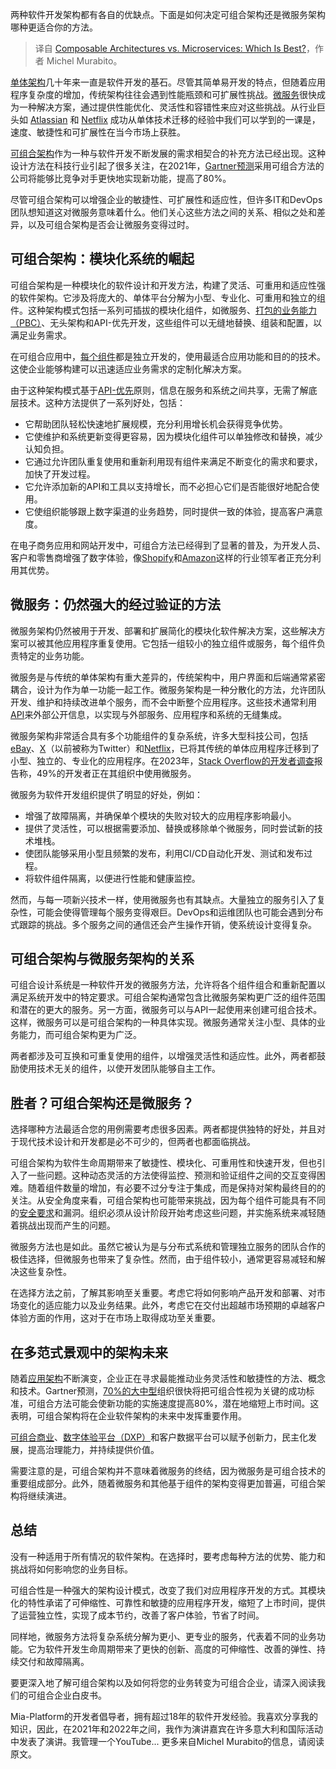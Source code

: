 <!--
title: 可组合架构与微服务：哪个更优？
cover: https://cdn.thenewstack.io/media/2024/02/fb188674-microservices-vs-composable-architecture-1024x576.jpg
-->

两种软件开发架构都有各自的优缺点。下面是如何决定可组合架构还是微服务架构哪种更适合你的方法。

> 译自 [Composable Architectures vs. Microservices: Which Is Best?](https://thenewstack.io/composable-architectures-vs-microservices-which-is-best/)，作者 Michel Murabito。

[单体架构](https://mia-platform.eu/blog/monolith-to-microservices/)几十年来一直是软件开发的基石。尽管其简单易开发的特点，但随着应用程序复杂度的增加，传统架构往往会遇到性能瓶颈和可扩展性挑战。[微服务](https://mia-platform.eu/blog/microservices/)很快成为一种解决方案，通过提供性能优化、灵活性和容错性来应对这些挑战。从行业巨头如 [Atlassian](https://www.atlassian.com/software-development/practices/microservices) 和 [Netflix](https://thenewstack.io/how-culture-impacts-technology-choice-a-review-of-netflixs-use-of-microservices/) 成功从单体技术迁移的经验中我们可以学到的一课是，速度、敏捷性和可扩展性在当今市场上获胜。

[可组合架构](https://mia-platform.eu/blog/composable-architecture/)作为一种与软件开发不断发展的需求相契合的补充方法已经出现。这种设计方法在科技行业引起了很多关注，在2021年，[Gartner预测](https://www.gartner.com/en/newsroom/press-releases/2021-10-18-gartner-identifies-the-top-strategic-technology-trends-for-2022)采用可组合方法的公司将能够比竞争对手更快地实现新功能，提高了80%。

尽管可组合架构可以增强企业的敏捷性、可扩展性和适应性，但许多IT和DevOps团队想知道这对微服务意味着什么。他们关心这些方法之间的关系、相似之处和差异，以及可组合架构是否会让微服务变得过时。

## 可组合架构：模块化系统的崛起

可组合架构是一种模块化的软件设计和开发方法，构建了灵活、可重用和适应性强的软件架构。它涉及将庞大的、单体平台分解为小型、专业化、可重用和独立的组件。这种架构模式包括一系列可插拔的模块化组件，如微服务、[打包的业务能力（PBC）](https://mia-platform.eu/blog/packaged-business-capabilities-pbc/)、无头架构和API-优先开发，这些组件可以无缝地替换、组装和配置，以满足业务需求。

在可组合应用中，[每个组件](https://mia-platform.eu/blog/creating-composable-software-components/)都是独立开发的，使用最适合应用功能和目的的技术。这使企业能够构建可以迅速适应业务需求的定制化解决方案。

由于这种架构模式基于[API-优先](https://thenewstack.io/api-first-development-architecting-applications-with-intention/)原则，信息在服务和系统之间共享，无需了解底层技术。这种方法提供了一系列好处，包括：

- 它帮助团队轻松快速地扩展规模，充分利用增长机会获得竞争优势。
- 它使维护和系统更新变得更容易，因为模块化组件可以单独修改和替换，减少认知负担。
- 它通过允许团队重复使用和重新利用现有组件来满足不断变化的需求和要求，加快了开发过程。
- 它允许添加新的API和工具以支持增长，而不必担心它们是否能很好地配合使用。
- 它使组织能够跟上数字渠道的业务趋势，同时提供一致的体验，提高客户满意度。

在电子商务应用和网站开发中，可组合方法已经得到了显著的普及，为开发人员、客户和零售商增强了数字体验，像[Shopify](https://www.shopify.com/ng/enterprise/composable-commerce)和[Amazon](https://docs.aws.amazon.com/wellarchitected/latest/government-lens/consider-composable-architecture-and-reusability.html)这样的行业领军者正充分利用其优势。

## 微服务：仍然强大的经过验证的方法

微服务架构仍然被用于开发、部署和扩展简化的模块化软件解决方案，这些解决方案可以被其他应用程序重复使用。它包括一组较小的独立组件或服务，每个组件负责特定的业务功能。

微服务是与传统的单体架构有重大差异的，传统架构中，用户界面和后端通常紧密耦合，设计为作为单一功能一起工作。微服务架构是一种分散化的方法，允许团队开发、维护和持续改进单个服务，而不会中断整个应用程序。这些技术通常利用[API](https://thenewstack.io/api-management/)来外部公开信息，以实现与外部服务、应用程序和系统的无缝集成。

微服务架构非常适合具有多个功能组件的复杂系统，许多大型科技公司，包括[eBay](https://www.slideshare.net/tcng3716/ebay-architecture?next_slideshow=1)、[X](https://thenewstack.io/how-airbnb-and-twitter-cut-back-on-microservice-complexities/)（以前被称为Twitter）和[Netflix](https://www.techaheadcorp.com/blog/design-of-microservices-architecture-at-netflix/)，已将其传统的单体应用程序迁移到了小型、独立的、专业化的应用程序。在2023年，[Stack Overflow的开发者调查](https://survey.stackoverflow.co/2023/)报告称，49%的开发者正在其组织中使用微服务。

微服务为软件开发组织提供了明显的好处，例如：

- 增强了故障隔离，并确保单个模块的失败对较大的应用程序影响最小。
- 提供了灵活性，可以根据需要添加、替换或移除单个微服务，同时尝试新的技术堆栈。
- 使团队能够采用小型且频繁的发布，利用CI/CD自动化开发、测试和发布过程。
- 将软件组件隔离，以便进行性能和健康监控。

然而，与每一项新兴技术一样，使用微服务也有其缺点。大量独立的服务引入了复杂性，可能会使得管理每个服务变得艰巨。DevOps和运维团队也可能会遇到分布式跟踪的挑战。多个服务之间的通信还会产生操作开销，使系统设计变得复杂。

## 可组合架构与微服务架构的关系

可组合设计系统是一种软件开发的微服务方法，允许将各个组件组合和重新配置以满足系统开发中的特定要求。可组合架构通常包含比微服务架构更广泛的组件范围和潜在的更大的服务。另一方面，微服务可以与API一起使用来创建可组合技术。这样，微服务可以是可组合架构的一种具体实现。微服务通常关注小型、具体的业务能力，而可组合架构更为广泛。

两者都涉及可互换和可重复使用的组件，以增强灵活性和适应性。此外，两者都鼓励使用技术无关的组件，以使开发团队能够自主工作。

## 胜者？可组合架构还是微服务？

选择哪种方法最适合您的用例需要考虑很多因素。两者都提供独特的好处，并且对于现代技术设计和开发都是必不可少的，但两者也都面临挑战。

可组合架构为软件生命周期带来了敏捷性、模块化、可重用性和快速开发，但也引入了一些问题。这种动态灵活的方法使得监控、预测和验证组件之间的交互变得困难。随着组件数量的增加，有必要不过分专注于集成，而是保持对架构最终目的的关注。从安全角度来看，可组合架构也可能带来挑战，因为每个组件可能具有不同的[安全要求](https://www.nmg-international.com/post/how-secure-are-composable-architectures)和漏洞。组织必须从设计阶段开始考虑这些问题，并实施系统来减轻随着挑战出现而产生的问题。

微服务方法也是如此。虽然它被认为是与分布式系统和管理独立服务的团队合作的极佳选择，但微服务也带来了复杂性。然而，由于组件较小，通常更容易减轻和解决这些复杂性。

在选择方法之前，了解其影响至关重要。考虑它将如何影响产品开发和部署、对市场变化的适应能力以及业务结果。此外，考虑它在交付出超越市场预期的卓越客户体验方面的作用，这对于在市场上取得成功至关重要。

## 在多范式景观中的架构未来

随着[应用架构](https://mia-platform.eu/blog/application-architecture/)不断演变，企业正在寻求最能推动业务灵活性和敏捷性的方法、概念和技术。Gartner预测，[70%的大中型](https://www.youtube.com/watch?v=4GzJFw54AxY)组织很快将把可组合性视为关键的成功标准，可组合方法可能会使新功能的实施速度提高80%，潜在地缩短上市时间。这表明，可组合架构将在企业软件架构的未来中发挥重要作用。

[可组合商业](https://mia-platform.eu/blog/composable-commerce-for-omnichannel-strategies/)、[数字体验平台（DXP）](https://www.sitecore.com/knowledge-center/digital-marketing-resources/what-is-a-composable-dxp)和客户数据平台可以赋予创新力，民主化发展，提高治理能力，并持续提供价值。

需要注意的是，可组合架构并不意味着微服务的终结，因为微服务是可组合技术的重要组成部分。此外，随着微服务和其他基于组件的架构变得更加普遍，可组合架构将继续演进。

## 总结

没有一种适用于所有情况的软件架构。在选择时，要考虑每种方法的优势、能力和挑战将如何影响您的业务目标。

可组合性是一种强大的架构设计模式，改变了我们对应用程序开发的方式。其模块化的特性承诺了可伸缩性、可靠性和敏捷的应用程序开发，缩短了上市时间，提供了运营独立性，实现了成本节约，改善了客户体验，节省了时间。

同样地，微服务方法将复杂系统分解为更小、更专业的服务，代表着不同的业务功能。它为软件开发生命周期带来了更快的创新、高度的可伸缩性、改善的弹性、持续交付和故障隔离。

要更深入地了解可组合架构以及如何将您的业务转变为可组合企业，请深入阅读我们的可组合企业白皮书。

Mia-Platform的开发者倡导者，拥有超过18年的软件开发经验。我喜欢分享我的知识，因此，在2021年和2022年之间，我作为演讲嘉宾在许多意大利和国际活动中发表了演讲。我管理一个YouTube...
更多来自Michel Murabito的信息，请阅读原文。
